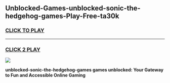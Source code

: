 
## Unblocked-Games-unblocked-sonic-the-hedgehog-games-Play-Free-ta30k
<h3>
<a href="https://premium76.site?title=unblocked-sonic-the-hedgehog-games&ref=18A">CLICK TO PLAY</a></h3>
<hr>

<h3>
<a href="https://premium76.site?title=unblocked-sonic-the-hedgehog-games&ref=18A">CLICK 2 PLAY</a>
  
</h3>

<a href="https://premium76.site?title=unblocked-sonic-the-hedgehog-games&ref=18A"><img src="https://clearcache.store/games.png"></a>


**unblocked-sonic-the-hedgehog-games games unblocked: Your Gateway to Fun and Accessible Online Gaming**
